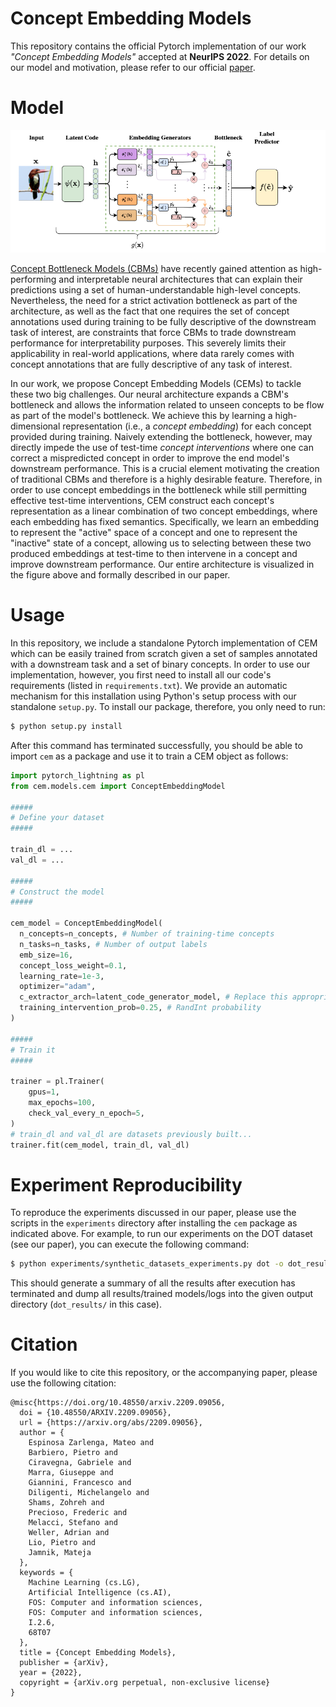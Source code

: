 # Concept Embedding Models

This repository contains the official Pytorch implementation of our work
*"Concept Embedding Models"* accepted at **NeurIPS 2022**. For details on our
model and motivation, please refer to our official [paper](https://arxiv.org/abs/2209.09056).

# Model

![CEM Architecture](figures/cem_white_background.png)

[Concept Bottleneck Models (CBMs)](https://arxiv.org/abs/2007.04612) have recently gained attention as
high-performing and interpretable neural architectures that can explain their
predictions using a set of human-understandable high-level concepts.
Nevertheless, the need for a strict activation bottleneck as part of the
architecture, as well as the fact that one requires the set of concept
annotations used during training to be fully descriptive of the downstream
task of interest, are constraints that force CBMs to trade downstream
performance for interpretability purposes. This severely limits their
applicability in real-world applications, where data rarely comes with
concept annotations that are fully descriptive of any task of interest.


In our work, we propose Concept Embedding Models (CEMs) to tackle these two big
challenges. Our neural architecture expands a CBM's bottleneck and allows the
information related to unseen concepts to be flow as part of the model's
bottleneck. We achieve this by learning a high-dimensional representation
(i.e., a *concept embedding*) for each concept provided during training. Naively
extending the bottleneck, however, may directly impede the use of test-time
*concept interventions* where one can correct a mispredicted concept in order
to improve the end model's downstream performance. This is a crucial element
motivating the creation of traditional CBMs and therefore is a highly desirable
feature. Therefore, in order to use concept embeddings in the bottleneck while
still permitting effective test-time interventions, CEM
construct each concept's representation as a linear combination of two
concept embeddings, where each embedding has fixed semantics. Specifically,
we learn an embedding to represent the "active" space of a concept and one
to represent the "inactive" state of a concept, allowing us to selecting
between these two produced embeddings at test-time to then intervene in a
concept and improve downstream performance. Our entire architecture is
visualized in the figure above and formally described in our paper.

# Usage

In this repository, we include a standalone Pytorch implementation of CEM
which can be easily trained from scratch given a set of samples annotated with
a downstream task and a set of binary concepts. In order to use our implementation,
however, you first need to install all our code's requirements (listed in
`requirements.txt`). We provide an automatic mechanism for this installation using
Python's setup process with our standalone `setup.py`. To install our package,
therefore, you only need to run:
```bash
$ python setup.py install
```

After this command has terminated successfully, you should be able to import
`cem` as a package and use it to train a CEM object as follows:
```python
import pytorch_lightning as pl
from cem.models.cem import ConceptEmbeddingModel

#####
# Define your dataset
#####

train_dl = ...
val_dl = ...

#####
# Construct the model
#####

cem_model = ConceptEmbeddingModel(
  n_concepts=n_concepts, # Number of training-time concepts
  n_tasks=n_tasks, # Number of output labels
  emb_size=16,
  concept_loss_weight=0.1,
  learning_rate=1e-3,
  optimizer="adam",
  c_extractor_arch=latent_code_generator_model, # Replace this appropriately
  training_intervention_prob=0.25, # RandInt probability
)

#####
# Train it
#####

trainer = pl.Trainer(
    gpus=1,
    max_epochs=100,
    check_val_every_n_epoch=5,
)
# train_dl and val_dl are datasets previously built...
trainer.fit(cem_model, train_dl, val_dl)
```

# Experiment Reproducibility

To reproduce the experiments discussed in our paper, please use the scripts
in the `experiments` directory after installing the `cem` package as indicated
above. For example, to run our experiments on the DOT dataset (see our paper),
you can execute the following command:

```bash
$ python experiments/synthetic_datasets_experiments.py dot -o dot_results/
```
This should generate a summary of all the results after execution has
terminated and dump all results/trained models/logs into the given
output directory (`dot_results/` in this case).


# Citation
If you would like to cite this repository, or the accompanying paper, please
use the following citation:
```
@misc{https://doi.org/10.48550/arxiv.2209.09056,
  doi = {10.48550/ARXIV.2209.09056},
  url = {https://arxiv.org/abs/2209.09056},
  author = {
    Espinosa Zarlenga, Mateo and
    Barbiero, Pietro and
    Ciravegna, Gabriele and
    Marra, Giuseppe and
    Giannini, Francesco and
    Diligenti, Michelangelo and
    Shams, Zohreh and
    Precioso, Frederic and
    Melacci, Stefano and
    Weller, Adrian and
    Lio, Pietro and
    Jamnik, Mateja
  },
  keywords = {
    Machine Learning (cs.LG),
    Artificial Intelligence (cs.AI),
    FOS: Computer and information sciences,
    FOS: Computer and information sciences,
    I.2.6,
    68T07
  },
  title = {Concept Embedding Models},
  publisher = {arXiv},
  year = {2022},
  copyright = {arXiv.org perpetual, non-exclusive license}
}
```
